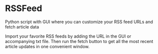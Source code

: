 # RSSFeed
Python script with GUI where you can customize your RSS feed URLs and fetch article data

Import your favorite RSS feeds by adding the URL in the GUI or accompanying txt file. Then run the fetch button to get all the most recent article updates in one convenient window.
